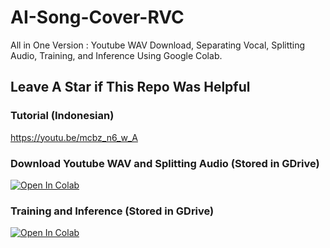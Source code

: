 # AI-Song-Cover-RVC
All in One Version : Youtube WAV Download, Separating Vocal, Splitting Audio, Training, and Inference Using Google Colab.
## Leave A Star if This Repo Was Helpful

### Tutorial (Indonesian)
https://youtu.be/mcbz_n6_w_A

### Download Youtube WAV and Splitting Audio (Stored in GDrive)
[![Open In Colab](https://colab.research.google.com/assets/colab-badge.svg)](https://colab.research.google.com/github/ardha27/AI-Song-Cover-RVC/blob/main/Download_Youtube_WAV_and_Splitting_Audio.ipynb)

### Training and Inference (Stored in GDrive)
[![Open In Colab](https://colab.research.google.com/assets/colab-badge.svg)](https://colab.research.google.com/github/ardha27/AI-Song-Cover-RVC/blob/main/RVC_Training.ipynb)
